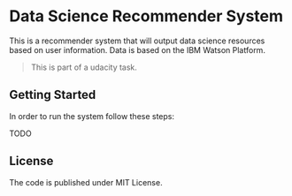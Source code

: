 # Data Science Recommender System

This is a recommender system that will output data science resources based on user information. Data is based on the IBM Watson Platform.

> This is part of a udacity task.

## Getting Started

In order to run the system follow these steps:

TODO

## License

The code is published under MIT License.

